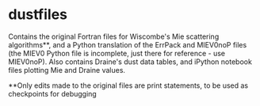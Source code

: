 # dustfiles

Contains the original Fortran files for Wiscombe's Mie scattering algorithms**, and a Python translation of the ErrPack and MIEV0noP files (the MIEV0 Python file is incomplete, just there for reference - use MIEV0noP).
Also contains Draine's dust data tables, and iPython notebook files plotting Mie and Draine values.

**Only edits made to the original files are print statements, to be used as checkpoints for debugging

